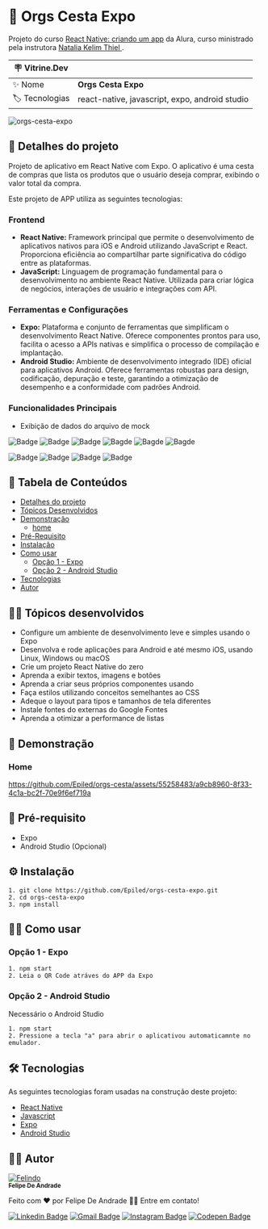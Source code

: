 # 🥗 Orgs Cesta Expo

Projeto do curso <a href="https://cursos.alura.com.br/course/react-native-comecando-zero">React Native: criando um app</a> da Alura, curso ministrado pela instrutora <a href="https://www.linkedin.com/in/natalia-kelim-thiel/">Natalia Kelim Thiel
</a>.

| :placard: Vitrine.Dev |     |
| -------------  | --- |
| :sparkles: Nome        | **Orgs Cesta Expo**
| :label: Tecnologias | react-native, javascript, expo, android studio

<!-- Inserir imagem com a #vitrinedev ao final do link -->

![orgs-cesta-expo](https://github.com/Epiled/orgs-cesta/assets/55258483/2aa8acf5-aaa1-4929-9621-674cc99aa0c8#vitrinedev)

<h2 id="detalhes-do-projeto"> 📃 Detalhes do projeto </h2>

  Projeto de aplicativo em React Native com Expo. O aplicativo é uma cesta de compras que lista os produtos que o usuário deseja comprar, exibindo o valor total da compra.

  Este projeto de APP utiliza as seguintes tecnologias:

### Frontend

- **React Native:** Framework principal que permite o desenvolvimento de aplicativos nativos para iOS e Android utilizando JavaScript e React. Proporciona eficiência ao compartilhar parte significativa do código entre as plataformas.
- **JavaScript:** Linguagem de programação fundamental para o desenvolvimento no ambiente React Native. Utilizada para criar lógica de negócios, interações de usuário e integrações com API.

### Ferramentas e Configurações

- **Expo:** Plataforma e conjunto de ferramentas que simplificam o desenvolvimento React Native. Oferece componentes prontos para uso, facilita o acesso a APIs nativas e simplifica o processo de compilação e implantação.
- **Android Studio:** Ambiente de desenvolvimento integrado (IDE) oficial para aplicativos Android. Oferece ferramentas robustas para design, codificação, depuração e teste, garantindo a otimização de desempenho e a conformidade com padrões Android.

### Funcionalidades Principais

- Exibição de dados do arquivo de mock

![Badge](https://img.shields.io/github/last-commit/Epiled/orgs-cesta-expo?style=for-the-badge)
![Badge](https://img.shields.io/github/languages/code-size/Epiled/orgs-cesta-expo?style=for-the-badge)
![Badge](https://img.shields.io/github/languages/count/Epiled/orgs-cesta-expo?style=for-the-badge)
![Bagde](https://img.shields.io/badge/repo%20status-Beta-cyan?style=for-the-badge)
![Bagde](https://img.shields.io/github/v/release/Epiled/orgs-cesta-expo?style=for-the-badge)
![Bagde](https://img.shields.io/github/license/Epiled/orgs-cesta-expo?style=for-the-badge)

![Badge](https://img.shields.io/badge/-React%20Native-61DAFB?style=for-the-badge&logo=react&logoColor=black)
![Badge](https://img.shields.io/badge/-Javascript-F7DF1E?style=for-the-badge&logo=javascript&logoColor=black)
![Badge](https://img.shields.io/badge/-Expo-000020?style=for-the-badge&logo=expo&logoColor=white)
![Badge](https://img.shields.io/badge/-Android%20Studio-3DDC84?style=for-the-badge&logo=androidstudio&logoColor=white)

<h2> 📑 Tabela de Conteúdos </h2>

<!--ts-->
   * [Detalhes do projeto](#detalhes-do-projeto)
   * [Tópicos Desenvolvidos](#topicos-curso)
   * [Demonstração](#demonstracao)
     - [home](#home)
   * [Pré-Requisito](#pre-requisito)
   * [Instalação](#instalacao)
   * [Como usar](#como-usar)
      - [Opção 1 - Expo](#opcao-1)
      - [Opção 2 - Android Studio](#opcao-2)
   * [Tecnologias](#tecnologias)
   * [Autor](#autor)
<!--te-->

<h2 id="topicos-curso"> 👩‍🏫 Tópicos desenvolvidos</h2>

<!--ts-->
  * Configure um ambiente de desenvolvimento leve e simples usando o Expo
  * Desenvolva e rode aplicações para Android e até mesmo iOS, usando Linux, Windows ou macOS
  * Crie um projeto React Native do zero
  * Aprenda a exibir textos, imagens e botões
  * Aprenda a criar seus próprios componentes usando
  * Faça estilos utilizando conceitos semelhantes ao CSS
  * Adeque o layout para tipos e tamanhos de tela diferentes
  * Instale fontes do externas do Google Fontes
  * Aprenda a otimizar a performance de listas
<!--te-->

<h2 id="demonstracao"> 👀 Demonstração </h2>

<h3 id="home"> Home </h3>

https://github.com/Epiled/orgs-cesta/assets/55258483/a9cb8960-8f33-4c1a-bc2f-70e9f6ef719a

<h2 id="pre-requisito"> 🚨 Pré-requisito </h2>
<ul>
  <li>Expo</li>
  <li>Android Studio (Opcional)</li>
</ul>

<h2 id="instalacao"> ⚙ Instalação </h2>

```
1. git clone https://github.com/Epiled/orgs-cesta-expo.git
2. cd orgs-cesta-expo
3. npm install
```

<h2 id="como-usar"> 👩‍🏫 Como usar </h2>

<h3 id="opcao-1">Opção 1 - Expo</h3>

```
1. npm start
2. Leia o QR Code atráves do APP da Expo
```

<h3 id="opcao-2">Opção 2 - Android Studio</h3>

<p>Necessário o Android Studio</p>

```
1. npm start
2. Pressione a tecla "a" para abrir o aplicativou automaticamnte no emulador.
```

<h2 id="tecnologias"> 🛠 Tecnologias </h2>

As seguintes tecnologias foram usadas na construção deste projeto:

<ul>
  <li><a href="https://reactnative.dev/" target="_blank">React Native</a></li>
  <li><a href="https://www.w3schools.com/js/" target="_blank">Javascript</a></li>
  <li><a href="https://expo.dev/" target="_blank">Expo</a></li>
  <li><a href="https://developer.android.com/studio?hl=pt-br" target="_blank">Android Studio</a></li>
</ul>

<h2 id="autor"> 👨‍💻 Autor </h2>

<a href="https://github.com/Epiled">

![Felindo](https://user-images.githubusercontent.com/55258483/178338085-2cea8bf2-6d0c-409a-9d0e-23359b7d303e.png)
 <br />
 <sub><b>Felipe De Andrade</b></sub></a>

Feito com ❤️ por Felipe De Andrade 👋🏽 Entre em contato!

[![Linkedin Badge](https://img.shields.io/badge/-Felipe-blue?style=flat-square&logo=Linkedin&logoColor=white&link=https://www.linkedin.com/in/fademendonca/)](https://www.linkedin.com/in/fademendonca/)
[![Gmail Badge](https://img.shields.io/badge/-felipe.deam98@gmail.com-c14438?style=flat-square&logo=Gmail&logoColor=white&link=mailto:felipe.deam98@gmail.com)](mailto:felipe.deam98@gmail.com)
[![Instagram Badge](https://img.shields.io/badge/-Instagram-e4405f?style=flat-square&logo=Instagram&logoColor=white&link=https://www.instagram.com/felipe.deam/)](https://www.instagram.com/felipe.deam/)
[![Codepen Badge](https://img.shields.io/badge/-Codepen-000000?style=flat-square&logo=Codepen&logoColor=white&link=https://codepen.io/epiled)](https://codepen.io/epiled)


